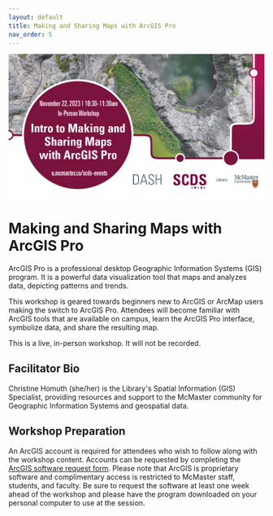 ```yaml
---
layout: default
title: Making and Sharing Maps with ArcGIS Pro
nav_order: 5
---
```


<img src="assets/img/arcgispro.png" alt="Workshop Title Slide" width="720">

# Making and Sharing Maps with ArcGIS Pro

ArcGIS Pro is a professional desktop Geographic Information Systems (GIS) program. It is a powerful data visualization tool that maps and analyzes data, depicting patterns and trends.

This workshop is geared towards beginners new to ArcGIS or ArcMap users making the switch to ArcGIS Pro. Attendees will become familiar with ArcGIS tools that are available on campus, learn the ArcGIS Pro interface, symbolize data, and share the resulting map.

This is a live, in-person workshop. It will not be recorded. 

## Facilitator Bio

Christine Homuth (she/her) is the Library's Spatial Information (GIS) Specialist, providing resources and support to the McMaster community for Geographic Information Systems and geospatial data.

## Workshop Preparation 

An ArcGIS account is required for attendees who wish to follow along with the workshop content. Accounts can be requested by completing the [ArcGIS software request form](https://docs.google.com/forms/d/e/1FAIpQLSc1NpIK3WNkWT2P92nBsBB76PDlpDa9uKn7tYi3wGO6co97eA/viewform?usp=sf_link). Please note that ArcGIS is proprietary software and complimentary access is restricted to McMaster staff, students, and faculty. Be sure to request the software at least one week ahead of the workshop and please have the program downloaded on your personal computer to use at the session.
  
<!-- # Workshop Recording

Coming Soon

# Workshop Slides

Coming Soon

# Links and Resources 

Coming Soon -->
